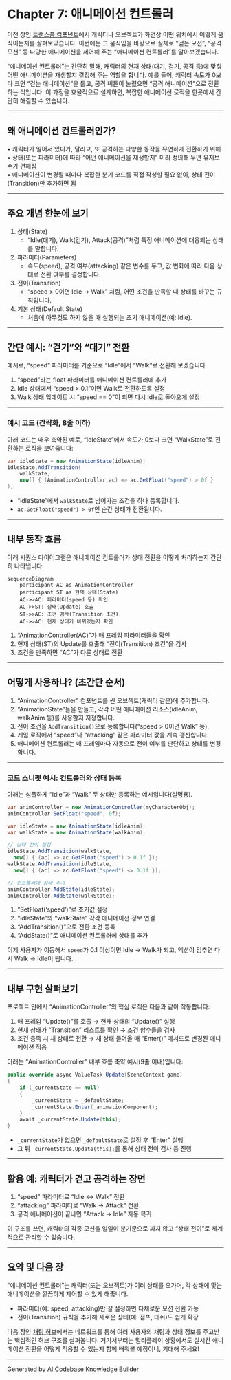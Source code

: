 # Chapter 7: 애니메이션 컨트롤러

이전 장인 [트랜스폼 컴포넌트](06_트랜스폼_컴포넌트_.md)에서 캐릭터나 오브젝트가 화면상 어떤 위치에서 어떻게 움직이는지를 살펴보았습니다. 이번에는 그 움직임을 바탕으로 실제로 “걷는 모션”, “공격 모션” 등 다양한 애니메이션을 제어해 주는 “애니메이션 컨트롤러”를 알아보겠습니다.

“애니메이션 컨트롤러”는 간단히 말해, 캐릭터의 현재 상태(대기, 걷기, 공격 등)에 맞춰 어떤 애니메이션을 재생할지 결정해 주는 역할을 합니다. 예를 들어, 캐릭터 속도가 0보다 크면 “걷는 애니메이션”을 틀고, 공격 버튼이 눌렸으면 “공격 애니메이션”으로 전환하는 식입니다. 이 과정을 효율적으로 설계하면, 복잡한 애니메이션 로직을 한곳에서 간단히 해결할 수 있습니다.

---

## 왜 애니메이션 컨트롤러인가?

• 캐릭터가 일어서 있다가, 달리고, 또 공격하는 다양한 동작을 유연하게 전환하기 위해  
• 상태(또는 파라미터)에 따라 “어떤 애니메이션을 재생할지” 미리 정의해 두면 유지보수가 편해짐  
• 애니메이션이 변경될 때마다 복잡한 분기 코드를 직접 작성할 필요 없이, 상태 전이(Transition)만 추가하면 됨  

---

## 주요 개념 한눈에 보기

1. 상태(State)  
   - “Idle(대기), Walk(걷기), Attack(공격)”처럼 특정 애니메이션에 대응되는 상태를 말합니다.
2. 파라미터(Parameters)  
   - 속도(speed), 공격 여부(attacking) 같은 변수를 두고, 값 변화에 따라 다음 상태로 전환 여부를 결정합니다.
3. 전이(Transition)  
   - “speed > 0이면 Idle → Walk” 처럼, 어떤 조건을 만족할 때 상태를 바꾸는 규칙입니다.
4. 기본 상태(Default State)  
   - 처음에 아무것도 하지 않을 때 실행되는 초기 애니메이션(예: Idle).

---

## 간단 예시: “걷기”와 “대기” 전환

예시로, “speed” 파라미터를 기준으로 “Idle”에서 “Walk”로 전환해 보겠습니다.

1) “speed”라는 float 파라미터를 애니메이션 컨트롤러에 추가  
2) Idle 상태에서 “speed > 0.1”이면 Walk로 전환하도록 설정  
3) Walk 상태 업데이트 시 “speed == 0”이 되면 다시 Idle로 돌아오게 설정  

---

### 예시 코드 (간략화, 8줄 이하)

아래 코드는 매우 축약된 예로, “IdleState”에서 속도가 0보다 크면 “WalkState”로 전환하는 로직을 보여줍니다:

```csharp
var idleState = new AnimationState(idleAnim);
idleState.AddTransition(
    walkState,
    new[] { (AnimationController ac) => ac.GetFloat("speed") > 0f }
);
```

- “idleState”에서 `walkState`로 넘어가는 조건을 하나 등록합니다.  
- `ac.GetFloat("speed") > 0f`인 순간 상태가 전환됩니다.

---

## 내부 동작 흐름

아래 시퀀스 다이어그램은 애니메이션 컨트롤러가 상태 전환을 어떻게 처리하는지 간단히 나타냅니다.

```mermaid
sequenceDiagram
    participant AC as AnimationController
    participant ST as 현재 상태(State)
    AC->>AC: 파라미터(speed 등) 확인 
    AC->>ST: 상태(Update) 호출
    ST->>AC: 조건 검사(Transition 조건)
    AC->>AC: 현재 상태가 바뀌었는지 확인
```

1. “AnimationController(AC)”가 매 프레임 파라미터들을 확인  
2. 현재 상태(ST)의 Update를 호출해 “전이(Transition) 조건”을 검사  
3. 조건을 만족하면 “AC”가 다른 상태로 전환  

---

## 어떻게 사용하나? (초간단 순서)

1. “AnimationController” 컴포넌트를 씬 오브젝트(캐릭터 같은)에 추가합니다.  
2. “AnimationState”들을 만들고, 각각 어떤 애니메이션 리소스(idleAnim, walkAnim 등)를 사용할지 지정합니다.  
3. 전이 조건을 `AddTransition()`으로 등록합니다(“speed > 0이면 Walk” 등).  
4. 게임 로직에서 “speed”나 “attacking” 같은 파라미터 값을 계속 갱신합니다.  
5. 애니메이션 컨트롤러는 매 프레임마다 자동으로 전이 여부를 판단하고 상태를 변경합니다.

---

### 코드 스니펫 예시: 컨트롤러와 상태 등록

아래는 심플하게 “Idle”과 “Walk” 두 상태만 등록하는 예시입니다(설명용).

```csharp
var animController = new AnimationController(myCharacterObj);
animController.SetFloat("speed", 0f);

var idleState = new AnimationState(idleAnim);
var walkState = new AnimationState(walkAnim);

// 상태 전이 설정
idleState.AddTransition(walkState,
  new[] { (ac) => ac.GetFloat("speed") > 0.1f });
walkState.AddTransition(idleState,
  new[] { (ac) => ac.GetFloat("speed") <= 0.1f });

// 컨트롤러에 상태 추가
animController.AddState(idleState);
animController.AddState(walkState);
```

1) “SetFloat(‘speed’)”로 초기값 설정  
2) “idleState”와 “walkState” 각각 애니메이션 정보 연결  
3) “AddTransition()”으로 전환 조건 등록  
4) “AddState()”로 애니메이션 컨트롤러에 상태를 추가  

이제 사용자가 이동해서 `speed`가 0.1 이상이면 Idle → Walk가 되고, 액션이 멈추면 다시 Walk → Idle이 됩니다.

---

## 내부 구현 살펴보기

프로젝트 안에서 “AnimationController”의 핵심 로직은 다음과 같이 작동합니다:

1. 매 프레임 “Update()”를 호출 → 현재 상태의 “Update()” 실행  
2. 현재 상태가 “Transition” 리스트를 확인 → 조건 함수들을 검사  
3. 조건 충족 시 새 상태로 전환 → 새 상태 들어올 때 “Enter()” 메서드로 변경된 애니메이션 적용  

아래는 “AnimationController” 내부 흐름 축약 예시(9줄 이내)입니다:

```csharp
public override async ValueTask Update(SceneContext game)
{
    if (_currentState == null)
    {
        _currentState = _defaultState;
        _currentState.Enter(_animationComponent);
    }
    await _currentState.Update(this);
}
```

- `_currentState`가 없으면 `_defaultState`로 설정 후 “Enter” 실행  
- 그 뒤 `_currentState.Update(this);`를 통해 상태 전이 검사 등 진행  

---

## 활용 예: 캐릭터가 걷고 공격하는 장면

1) “speed” 파라미터로 “Idle ↔ Walk” 전환  
2) “attacking” 파라미터로 “Walk → Attack” 전환  
3) 공격 애니메이션이 끝나면 “Attack → Idle” 자동 복귀  

이 구조를 쓰면, 캐릭터의 각종 모션을 일일이 분기문으로 짜지 않고 “상태 전이”로 체계적으로 관리할 수 있습니다.

---

## 요약 및 다음 장

“애니메이션 컨트롤러”는 캐릭터(또는 오브젝트)가 여러 상태를 오가며, 각 상태에 맞는 애니메이션을 깔끔하게 제어할 수 있게 해줍니다.  
- 파라미터(예: speed, attacking)만 잘 설정하면 다채로운 모션 전환 가능  
- 전이(Transition) 규칙을 추가해 새로운 상태(예: 점프, 대쉬)도 쉽게 확장  

다음 장인 [채팅 허브](08_채팅_허브_.md)에서는 네트워크를 통해 여러 사용자의 채팅과 상태 정보를 주고받는 핵심적인 허브 구조를 살펴봅니다. 거기서부터는 멀티플레이 상황에서도 실시간 애니메이션 전환을 어떻게 적용할 수 있는지 함께 배워볼 예정이니, 기대해 주세요!  

---

Generated by [AI Codebase Knowledge Builder](https://github.com/The-Pocket/Tutorial-Codebase-Knowledge)
